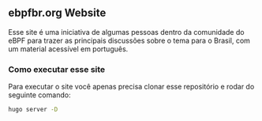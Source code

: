 ## ebpfbr.org Website

Esse site é uma iniciativa de algumas pessoas dentro da comunidade do eBPF para trazer as principais discussões sobre o tema para o Brasil, com um material acessível em português.

### Como executar esse site

Para executar o site você apenas precisa clonar esse repositório e rodar do seguinte comando:

```bash
hugo server -D
```
